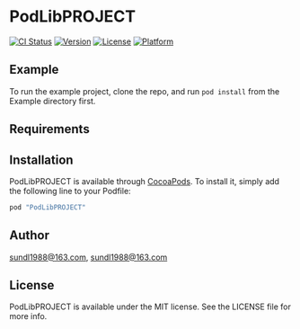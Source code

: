 # PodLibPROJECT

[![CI Status](http://img.shields.io/travis/sundl1988@163.com/PodLibPROJECT.svg?style=flat)](https://travis-ci.org/sundl1988@163.com/PodLibPROJECT)
[![Version](https://img.shields.io/cocoapods/v/PodLibPROJECT.svg?style=flat)](http://cocoapods.org/pods/PodLibPROJECT)
[![License](https://img.shields.io/cocoapods/l/PodLibPROJECT.svg?style=flat)](http://cocoapods.org/pods/PodLibPROJECT)
[![Platform](https://img.shields.io/cocoapods/p/PodLibPROJECT.svg?style=flat)](http://cocoapods.org/pods/PodLibPROJECT)

## Example

To run the example project, clone the repo, and run `pod install` from the Example directory first.

## Requirements

## Installation

PodLibPROJECT is available through [CocoaPods](http://cocoapods.org). To install
it, simply add the following line to your Podfile:

```ruby
pod "PodLibPROJECT"
```

## Author

sundl1988@163.com, sundl1988@163.com

## License

PodLibPROJECT is available under the MIT license. See the LICENSE file for more info.
